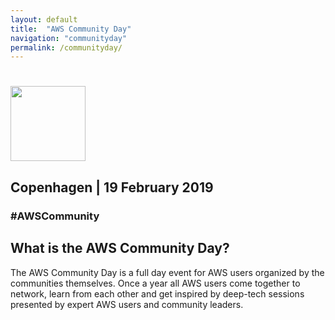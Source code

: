 ```yaml
---
layout: default
title:  "AWS Community Day"
navigation: "communityday"
permalink: /communityday/
---
```


<div class="jumbotron">
  <div class="container">
    <h1><img src="/content/img/awscommunityday-nordics.png" height="120" /></h1>
    <h2 class="display-4 mt-5">Copenhagen | 19 February 2019</h2>
    <h3 class="display-5 mt-4">#AWSCommunity</h3>
  </div>
</div>

<div class="container">
  <h2>What is the AWS Community Day?</h2>
  <p>The AWS Community Day is a full day event for AWS users organized by the communities themselves. Once a year all AWS users come together to network, learn from each other and get inspired by deep-tech sessions presented by expert AWS users and community leaders.</p>
  <!--
  <h2>Agenda</h2>
  <p>tbd</p>
  <h2>Sponsors</h2>
  <p>tbd</p>
  -->
</div>
